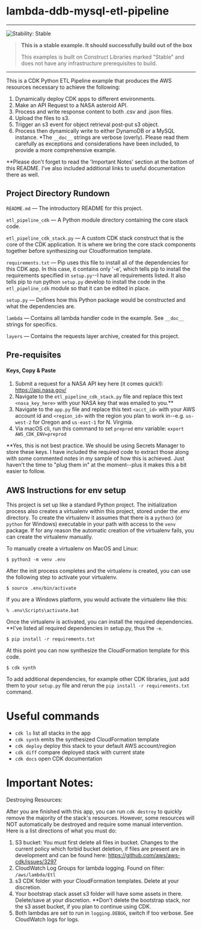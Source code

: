 # lambda-ddb-mysql-etl-pipeline
<!--BEGIN STABILITY BANNER-->
---

![Stability: Stable](https://img.shields.io/badge/stability-Stable-success.svg?style=for-the-badge)

> **This is a stable example. It should successfully build out of the box**
>
> This examples is built on Construct Libraries marked "Stable" and does not have any infrastructure prerequisites to build.

---
<!--END STABILITY BANNER-->

This is a CDK Python ETL Pipeline example that produces the AWS resources necessary to achieve the following: 
1) Dynamically deploy CDK apps to different environments.
2) Make an API Request to a NASA asteroid API.
3) Process and write response content to both .csv and .json files.
4) Upload the files to s3.
5) Trigger an s3 event for object retrieval post-put s3 object.
6) Process then dynamically write to either DynamoDB or a MySQL instance. 
*The `__doc__` strings are verbose (overly). Please read them carefully as exceptions 
and considerations have been included, to provide a more comprehensive example. 

**Please don't forget to read the 'Important Notes' section at the bottom of this README.
I've also included additional links to useful documentation there as well.

## Project Directory Rundown
`README.md` — The introductory README for this project.

`etl_pipeline_cdk` — A Python module directory containing the core stack code.

`etl_pipeline_cdk_stack.py` — A custom CDK stack construct that is the core of the CDK application. 
It is where we bring the core stack components together before synthesizing our Cloudformation template.

`requirements.txt` — Pip uses this file to install all of the dependencies for this CDK app. 
In this case, it contains only '-e', which tells pip to install the requirements 
specified in `setup.py`--I have all requirements listed. 
It also tells pip to run python `setup.py` develop to install the code in the `etl_pipeline_cdk` module so that it can be edited in place.

`setup.py` — Defines how this Python package would be constructed and what the dependencies are.

`lambda` — Contains all lambda handler code in the example. See `__doc__` strings for specifics. 

`layers` — Contains the requests layer archive, created for this project. 

## Pre-requisites
#### Keys, Copy & Paste
1) Submit a request for a NASA API key here (it comes quick!): https://api.nasa.gov/
2) Navigate to the `etl_pipeline_cdk_stack.py` file and replace this text `<nasa_key_here>`
with your NASA key that was emailed to you.** 
3) Navigate to the `app.py` file and replace this text `<acct_id>` with your AWS account id 
and `<region_id>` with the region you plan to work in--e.g. `us-west-2` for Oregon and `us-east-1` for N. Virginia.
4) Via macOS cli, run this command to set `preprod` env variable: `export AWS_CDK_ENV=preprod`

**Yes, this is not best practice. We should be using Secrets Manager to store these keys. 
I have included the required code to extract those along with some commented notes in my sample of how this is achieved. 
Just haven't the time to "plug them in" at the moment--plus it makes this a bit easier to follow.

## AWS Instructions for env setup
This project is set up like a standard Python project.  The initialization
process also creates a virtualenv within this project, stored under the .env
directory.  To create the virtualenv it assumes that there is a `python3`
(or `python` for Windows) executable in your path with access to the `venv`
package. If for any reason the automatic creation of the virtualenv fails,
you can create the virtualenv manually.

To manually create a virtualenv on MacOS and Linux:

```
$ python3 -m venv .env
```

After the init process completes and the virtualenv is created, you can use the following
step to activate your virtualenv.

```
$ source .env/bin/activate
```

If you are a Windows platform, you would activate the virtualenv like this:

```
% .env\Scripts\activate.bat
```

Once the virtualenv is activated, you can install the required dependencies.
**I've listed all required dependencies in setup.py, thus the `-e`. 

```
$ pip install -r requirements.txt
```

At this point you can now synthesize the CloudFormation template for this code.

```
$ cdk synth
```

To add additional dependencies, for example other CDK libraries, just add
them to your `setup.py` file and rerun the `pip install -r requirements.txt`
command.

# Useful commands

 * `cdk ls`          list all stacks in the app
 * `cdk synth`       emits the synthesized CloudFormation template
 * `cdk deploy`      deploy this stack to your default AWS account/region
 * `cdk diff`        compare deployed stack with current state
 * `cdk docs`        open CDK documentation

# Important Notes:
Destroying Resources:

After you are finished with this app, you can run `cdk destroy` to quickly remove the majority 
of the stack's resources. However, some resources will NOT automatically be destroyed and require
some manual intervention. Here is a list directions of what you must do:
1) S3 bucket: You must first delete all files in bucket. Changes to the current policy which forbid
bucket deletion, if files are present are in development and can be found here: https://github.com/aws/aws-cdk/issues/3297
2) CloudWatch Log Groups for lambda logging. Found on filter: `/aws/lambda/Etl`
3) s3 CDK folder with your CloudFormation templates. Delete at your discretion. 
4) Your bootstrap stack asset s3 folder will have some assets in there. Delete/save at your discretion. 
**Don't delete the bootstrap stack, nor the s3 asset bucket, if you plan to continue using CDK.
5) Both lambdas are set to run in `logging.DEBUG`, switch if too verbose. See CloudWatch logs for logs. 

